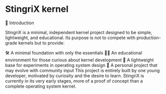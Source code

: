 # StingriX kernel
🔧 Introduction

StingriX is a minimal, independent kernel project designed to be simple, lightweight, and educational. Its purpose is not to compete with production-grade kernels but to provide:

🛠 A minimal foundation with only the essentials
🧑‍💻 An educational environment for those curious about kernel development
🔧 A lightweight base for experiments in operating system design
🎯 A personal project that may evolve with community input
This project is entirely built by one young developer, motivated by curiosity and the desire to learn. StingriX is currently in its very early stages, more of a proof of concept than a complete operating system kernel.
